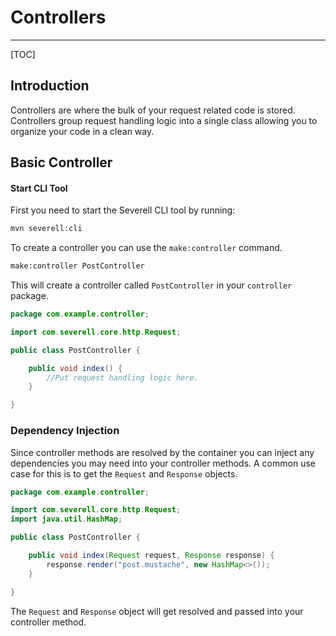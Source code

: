 # Controllers 
---
[TOC]

## Introduction

Controllers are where the bulk of your request related code is stored. Controllers group
request handling logic into a single class allowing you to organize your code in a clean way. 

## Basic Controller

#### Start CLI Tool
First you need to start the Severell CLI tool by running:
```bash
mvn severell:cli
```

To create a controller you can use the `make:controller` command. 

```bash
make:controller PostController
``` 

This will create a controller called `PostController` in your `controller` package. 

```java
package com.example.controller;

import com.severell.core.http.Request;

public class PostController {

    public void index() {
        //Put request handling logic here. 
    }

}
```

### Dependency Injection

Since controller methods are resolved by the container you can inject any dependencies you may need 
into your controller methods. A common use case for this is to get the `Request` and `Response` objects.

```java
package com.example.controller;

import com.severell.core.http.Request;
import java.util.HashMap;

public class PostController {

    public void index(Request request, Response response) {
        response.render("post.mustache", new HashMap<>());
    }

}
```

The `Request` and `Response` object will get resolved and passed into your controller method. 